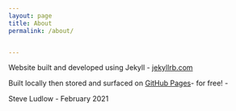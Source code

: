 ```yaml
---
layout: page
title: About
permalink: /about/


---
```


Website built and developed using Jekyll - [jekyllrb.com](https://jekyllrb.com/)

Built locally then stored and surfaced on [GitHub Pages](https://pages.github.com/)- for free! - 

Steve Ludlow - February 2021